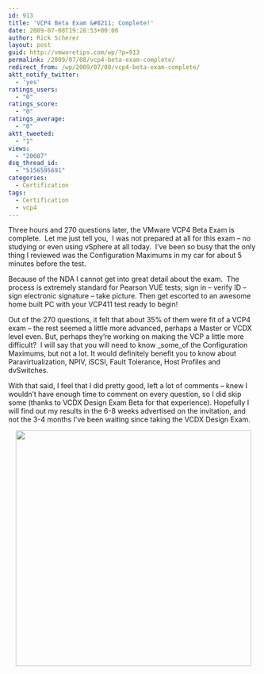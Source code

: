 ```yaml
---
id: 913
title: 'VCP4 Beta Exam &#8211; Complete!'
date: 2009-07-08T19:28:53+00:00
author: Rick Scherer
layout: post
guid: http://vmwaretips.com/wp/?p=913
permalink: /2009/07/08/vcp4-beta-exam-complete/
redirect_from: /wp/2009/07/08/vcp4-beta-exam-complete/
aktt_notify_twitter:
  - 'yes'
ratings_users:
  - "0"
ratings_score:
  - "0"
ratings_average:
  - "0"
aktt_tweeted:
  - "1"
views:
  - "20607"
dsq_thread_id:
  - "5156595691"
categories:
  - Certification
tags:
  - Certification
  - vcp4
---
```

Three hours and 270 questions later, the VMware VCP4 Beta Exam is complete.  Let me just tell you,  I was not prepared at all for this exam &#8211; no studying or even using vSphere at all today.  I&#8217;ve been so busy that the only thing I reviewed was the Configuration Maximums in my car for about 5 minutes before the test.

Because of the NDA I cannot get into great detail about the exam.  The process is extremely standard for Pearson VUE tests; sign in &#8211; verify ID &#8211; sign electronic signature &#8211; take picture. Then get escorted to an awesome home built PC with your VCP411 test ready to begin!

Out of the 270 questions, it felt that about 35% of them were fit of a VCP4 exam &#8211; the rest seemed a little more advanced, perhaps a Master or VCDX level even. But, perhaps they&#8217;re working on making the VCP a little more difficult?  I will say that you will need to know _some_of the Configuration Maximums, but not a lot. It would definitely benefit you to know about Paravirtualization, NPIV, iSCSI, Fault Tolerance, Host Profiles and dvSwitches.

With that said, I feel that I did pretty good, left a lot of comments &#8211; knew I wouldn&#8217;t have enough time to comment on every question, so I did skip some (thanks to VCDX Design Exam Beta for that experience). Hopefully I will find out my results in the 6-8 weeks advertised on the invitation, and not the 3-4 months I&#8217;ve been waiting since taking the VCDX Design Exam.

<p style="text-align: center;">
  <img class="size-full wp-image-914  aligncenter" src="http://vmwaretips.com/wp/wp-content/uploads/2009/07/vcp4exam.jpg" alt="" width="475" srcset="http://vmwaretips.com/wp/wp-content/uploads/2009/07/vcp4exam.jpg 600w, http://vmwaretips.com/wp/wp-content/uploads/2009/07/vcp4exam-300x225.jpg 300w" sizes="(max-width: 600px) 100vw, 600px" />
</p>